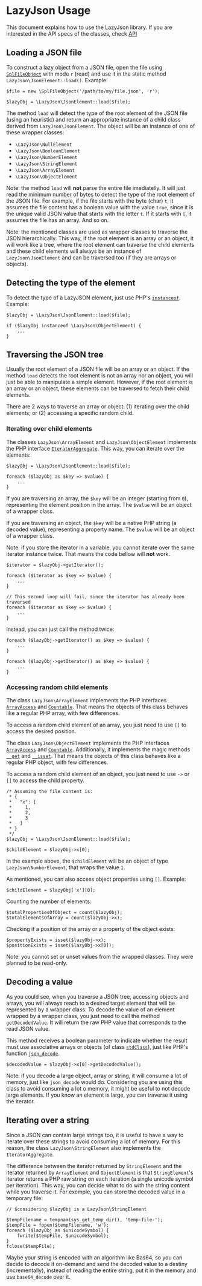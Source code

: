 # LazyJson Usage

This document explains how to use the LazyJson library.
If you are interested in the API specs of the classes, check [API](API.md)

## Loading a JSON file

To construct a lazy object from a JSON file, open the file using [`SplFileObject`](https://www.php.net/SplFileObject) with mode `r` (read) and use it in the static method `LazyJson\JsonElement::load()`. Example:

```
$file = new \SplFileObject('/path/to/my/file.json', 'r');

$lazyObj = \LazyJson\JsonElement::load($file);
```

The method `load` will detect the type of the root element of the JSON file (using an heuristic) and return an appropriate instance of a child class derived from `LazyJson\JsonElement`. The object will be an instance of one of these wrapper classes:

* `\LazyJson\NullElement`
* `\LazyJson\BooleanElement`
* `\LazyJson\NumberElement`
* `\LazyJson\StringElement`
* `\LazyJson\ArrayElement`
* `\LazyJson\ObjectElement`

Note: the method `load` will **not** parse the entire file imediatelly. It will just read the minimum number of bytes to detect the type of the root element of the JSON file. For example, if the file starts with the byte (char) `t`, it assumes the file content has a boolean value with the value `true`, since it is the unique valid JSON value that starts with the letter `t`. If it starts with `[`, it assumes the file has an array. And so on.

Note: the mentioned classes are used as wrapper classes to traverse the JSON hierarchically. This way, if the root element is an array or an object, it will work like a tree, where the root element can traverse the child elements and these child elements will always be an instance of `LazyJson\JsonElement` and can be traversed too (if they are arrays or objects).

## Detecting the type of the element

To detect the type of a LazyJSON element, just use PHP's [`instanceof`](https://www.php.net/instanceof). Example:

```
$lazyObj = \LazyJson\JsonElement::load($file);

if ($lazyObj instanceof \LazyJson\ObjectElement) {
    ...
}
```

## Traversing the JSON tree

Usually the root element of a JSON file will be an array or an object. If the method `load` detects the root element is not an array nor an object, you will just be able to manipulate a simple element. However, if the root element is an array or an object, these elements can be traversed to fetch their child elements.

There are 2 ways to traverse an array or object: (1) iterating over the child elements; or (2) accessing a specific random child.

### Iterating over child elements

The classes `LazyJson\ArrayElement` and `LazyJson\ObjectElement` implements the PHP interface [`IteratorAggregate`](https://www.php.net/IteratorAggregate). This way, you can iterate over the elements:

```
$lazyObj = \LazyJson\JsonElement::load($file);

foreach ($lazyObj as $key => $value) {
    ...
}
```

If you are traversing an array, the `$key` will be an integer (starting from `0`), representing the element position in the array. The `$value` will be an object of a wrapper class.

If you are traversing an object, the `$key` will be a native PHP string (a decoded value), representing a property name. The `$value` will be an object of a wrapper class.

Note: if you store the iterator in a variable, you cannot iterate over the same iterator instance twice. That means the code bellow will **not** work.

```
$iterator = $lazyObj->getIterator();

foreach ($iterator as $key => $value) {
    ...
}

// This second loop will fail, since the iterator has already been traversed
foreach ($iterator as $key => $value) {
    ...
}
```

Instead, you can just call the method twice:

```
foreach ($lazyObj->getIterator() as $key => $value) {
    ...
}

foreach ($lazyObj->getIterator() as $key => $value) {
    ...
}
```

### Accessing random child elements

The class `LazyJson\ArrayElement` implements the PHP interfaces [`ArrayAccess`](https://www.php.net/ArrayAccess) and [`Countable`](https://www.php.net/ArrayAccess). That means the objects of this class behaves like a regular PHP array, with few differences.

To access a random child element of an array, you just need to use `[]` to access the desired position.

The class `LazyJson\ObjectElement` implements the PHP interfaces [`ArrayAccess`](https://www.php.net/ArrayAccess) and [`Countable`](https://www.php.net/ArrayAccess). Additionally, it implements the magic methods [`__get`](https://www.php.net/manual/en/language.oop5.overloading.php#object.get) and [`__isset`](https://www.php.net/manual/en/language.oop5.overloading.php#object.isset). That means the objects of this class behaves like a regular PHP object, with few differences.

To access a random child element of an object, you just need to use `->` or `[]` to access the child property.

```
/* Assuming the file content is:
 * {
 *   "x": [
 *     1,
 *     2,
 *     3
 *   ]
 * }
 */
$lazyObj = \LazyJson\JsonElement::load($file);

$childElement = $lazyObj->x[0];
```

In the example above, the `$childElement` will be an object of type `LazyJson\NumberElement`, that wraps the value `1`.

As mentioned, you can also access object properties using `[]`. Example:
```
$childElement = $lazyObj['x'][0];
```

Counting the number of elements:

```
$totalPropertiesOfObject = count($lazyObj);
$totalElementsOfArray = count($lazyObj->x);
```

Checking if a position of the array or a property of the object exists:

```
$propertyExists = isset($lazyObj->x);
$positionExists = isset($lazyObj->x[0]);
```

Note: you cannot set or unset values from the wrapped classes. They were planned to be read-only.

## Decoding a value

As you could see, when you traverse a JSON tree, accessing objects and arrays, you will always reach to a desired target element that will be represented by a wrapper class. To decode the value of an element wrapped by a wrapper class, you just need to call the method `getDecodedValue`. It will return the raw PHP value that corresponds to the read JSON value.

This method receives a boolean parameter to indicate whether the result must use associative arrays or objects (of class [`stdClass`](https://www.php.net/stdClass)), just like PHP's function [`json_decode`](https://www.php.net/json_decode).

```
$decodedValue = $lazyObj->x[0]->getDecodedValue();
```

Note: if you decode a large object, array or string, it will consume a lot of memory, just like `json_decode` would do. Considering you are using this class to avoid consuming a lot o memory, it might be useful to not decode large elements. If you know an element is large, you can traverse it using the iterator.

## Iterating over a string

Since a JSON can contain large strings too, it is useful to have a way to iterate over these strings to avoid consuming a lot of memory. For this reason, the class `LazyJson\StringElement` also implements the `IteratorAggregate`.

The difference between the iterator returned by `StringElement` and the iterator returned by `ArrayElement` and `ObjectElement` is that `StringElement`'s iterator returns a PHP raw string on each iteration (a single unicode symbol per iteration). This way, you can decide what to do with the string content while you traverse it. For exemple, you can store the decoded value in a temporary file:

```
// $considering $lazyObj is a LazyJson\StringElement

$tempFilename = tempnam(sys_get_temp_dir(), 'temp-file-');
$tempFile = fopen($tempFilename, 'w');
foreach ($lazyObj as $unicodeSymbol) {
    fwrite($tempFile, $unicodeSymbol);
}
fclose($tempFile);
```

Maybe your string is encoded with an algorithm like Bas64, so you can decide to decode it on-demand and send the decoded value to a destiny (incrementally), instead of reading the entire string, put it in the memory and use `base64_decode` over it.
